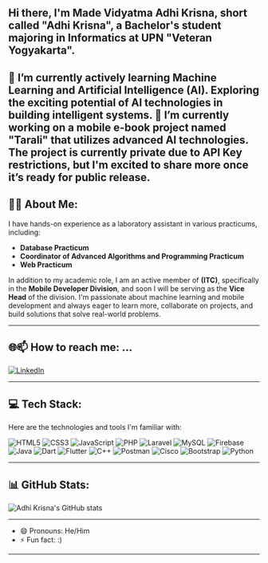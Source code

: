 ## Hi there, I'm **Made Vidyatma Adhi Krisna**, short called **"Adhi Krisna"**, a Bachelor's student majoring in Informatics at **UPN "Veteran Yogyakarta"**.
🌱 I’m currently actively learning **Machine Learning** and **Artificial Intelligence (AI)**. Exploring the exciting potential of AI technologies in building intelligent systems.
🔭 I’m currently working on a **mobile e-book project named "Tarali"** that utilizes advanced AI technologies. The project is currently private due to API Key restrictions, but I'm excited to share more once it’s ready for public release.
---

## 🧑‍🎓 About Me:
I have hands-on experience as a laboratory assistant in various practicums, including:
- **Database Practicum**
- **Coordinator of Advanced Algorithms and Programming Practicum**
- **Web Practicum**

In addition to my academic role, I am an active member of **(ITC)**, specifically in the **Mobile Developer Division**, and soon I will be serving as the **Vice Head** of the division.
I'm passionate about machine learning and mobile development and always eager to learn more, collaborate on projects, and build solutions that solve real-world problems.

---

## 🌐📫 How to reach me: ...
[![LinkedIn](https://img.shields.io/badge/LinkedIn-0A66C2?style=for-the-badge&logo=linkedin&logoColor=white)](https://www.linkedin.com/in/adhi-krisna-8b5b07246/)

---

## 💻 Tech Stack:
Here are the technologies and tools I'm familiar with:

![HTML5](https://img.shields.io/badge/HTML5-E34F26?style=for-the-badge&logo=html5&logoColor=white)
![CSS3](https://img.shields.io/badge/CSS3-1572B6?style=for-the-badge&logo=css3&logoColor=white)
![JavaScript](https://img.shields.io/badge/JavaScript-F7DF1E?style=for-the-badge&logo=javascript&logoColor=black)
![PHP](https://img.shields.io/badge/PHP-777BB4?style=for-the-badge&logo=php&logoColor=white)
![Laravel](https://img.shields.io/badge/Laravel-FF2D20?style=for-the-badge&logo=laravel&logoColor=white)
![MySQL](https://img.shields.io/badge/MySQL-4479A1?style=for-the-badge&logo=mysql&logoColor=white)
![Firebase](https://img.shields.io/badge/Firebase-FFCA28?style=for-the-badge&logo=firebase&logoColor=black)
![Java](https://img.shields.io/badge/Java-ED8B00?style=for-the-badge&logo=java&logoColor=white)
![Dart](https://img.shields.io/badge/Dart-0175C2?style=for-the-badge&logo=dart&logoColor=white)
![Flutter](https://img.shields.io/badge/Flutter-02569B?style=for-the-badge&logo=flutter&logoColor=white)
![C++](https://img.shields.io/badge/C++-00599C?style=for-the-badge&logo=cplusplus&logoColor=white)
![Postman](https://img.shields.io/badge/Postman-FF6C37?style=for-the-badge&logo=postman&logoColor=white)
![Cisco](https://img.shields.io/badge/Cisco-1BA0D7?style=for-the-badge&logo=cisco&logoColor=white)
![Bootstrap](https://img.shields.io/badge/Bootstrap-7952B3?style=for-the-badge&logo=bootstrap&logoColor=white)
![Python](https://img.shields.io/badge/Python-3776AB?style=for-the-badge&logo=python&logoColor=white)

---

## 📊 GitHub Stats:
![Adhi Krisna's GitHub stats](https://github-readme-stats.vercel.app/api?username=yourusername&show_icons=true&theme=radical)

---

- 😄 Pronouns: He/Him
- ⚡ Fun fact: :)

---
<!--
**AdhiKrisna/AdhiKrisna** is a ✨ _special_ ✨ repository because its `README.md` (this file) appears on your GitHub profile.

Here are some ideas to get you started:


- 👯 I’m looking to collaborate on ...
- 🤔 I’m looking for help with ...
- 💬 Ask me about ...

-->
